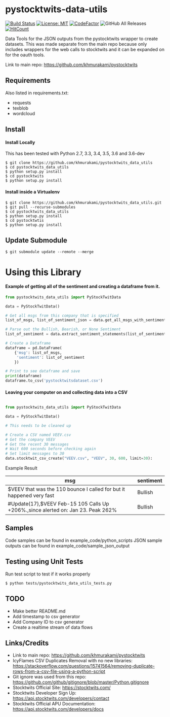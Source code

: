 # pystocktwits-data-utils

[![Build Status](https://travis-ci.com/khmurakami/pystocktwits_data_utils.svg?branch=master)](https://travis-ci.com/khmurakami/pystocktwits_data_utils)
[![License: MIT](https://img.shields.io/badge/License-MIT-yellow.svg)](https://opensource.org/licenses/MIT)
[![CodeFactor](https://www.codefactor.io/repository/github/khmurakami/pystocktwits_data_utils/badge)](https://www.codefactor.io/repository/github/khmurakami/pystocktwits_data_utils)
![GitHub All Releases](https://img.shields.io/github/downloads/khmurakami/pystocktwits_data_utils/total.svg)
[![HitCount](http://hits.dwyl.com/khmurakami/pystocktwits_data_utils.svg)](http://hits.dwyl.com/khmurakami/pystocktwits_data_utils)

Data Tools for the JSON outputs from the pystocktwits wrapper to create datasets. This was made separate from the main repo because only includes wrappers for the web calls to stocktwits and it can be expanded on for the oauth tools.

Link to main repo: https://github.com/khmurakami/pystocktwits

## Requirements

Also listed in requirements.txt:

- requests
- texblob
- wordcloud

## Install

#### Install Locally

This has been tested with Python 2.7, 3.3, 3.4, 3.5, 3.6 and 3.6-dev

```shell
$ git clone https://github.com/khmurakami/pystocktwits_data_utils
$ cd pystocktwits_data_utils
$ python setup.py install
$ cd pystocktwits
$ python setup.py install
```

#### Install inside a Virtualenv

```shell
$ git clone https://github.com/khmurakami/pystocktwits_data_utils.git
$ git pull --recurse-submodules
$ cd pystocktwits_data_utils
$ python setup.py install
$ cd pystocktwtis
$ python setup.py install
```

## Update Submodule
```shell
$ git submodule update --remote --merge
```

# Using this Library

#### Example of getting all of the sentiment and creating a dataframe from it.

```python
from pystocktwits_data_utils import PyStockTwitData

data = PyStockTwitData()

# Get all msgs from this company that is specified
list_of_msgs, list_of_sentiment_json = data.get_all_msgs_with_sentiment_by_symbol_id("AAPL")

# Parse out the Bullish, Bearish, or None Sentiment
list_of_sentiment = data.extract_sentiment_statements(list_of_sentiment_json)

# Create a Dataframe
dataframe = pd.DataFrame(
    {'msg': list_of_msgs,
     'sentiment': list_of_sentiment
    })

# Print to see dataframe and save
print(dataframe)
dataframe.to_csv('pystocktwitsdataset.csv')
```

#### Leaving your computer on and collecting data into a CSV

```python

from pystocktwits_data_utils import PyStockTwitData

data = PyStockTwitData()

# This needs to be cleaned up

# Create a CSV named VEEV.csv
# Get the company VEEV
# Get the recent 30 messages
# Wait 600 seconds before checking again
# Set limit messages to 30
data.stocktwit_csv_create("VEEV.csv", "VEEV", 30, 600, limit=30):

```

Example Result

| msg                                                                              | sentiment |
|----------------------------------------------------------------------------------|-----------|
| $VEEV that was the 110 bounce I called for but it happened very fast             | Bullish   |
| #Update(17),$VEEV Feb-15 105 Calls Up +206%.,since alerted on: Jan 23. Peak 262% | Bullish   |

## Samples

Code samples can be found in example_code/python_scripts
JSON sample outputs can be found in example_code/sample_json_output

## Testing using Unit Tests

Run test script to test if it works properly

```shell
$ python tests/pystocktwits_data_utils_tests.py
```

## TODO
- Make better README.md
- Add timestamp to csv generator
- Add Company ID to csv generator
- Create a realtime stream of data flows

## Links/Credits

- Link to main repo: https://github.com/khmurakami/pystocktwits
- IcyFlames CSV Duplicates Removal with no new libraries: https://stackoverflow.com/questions/15741564/removing-duplicate-rows-from-a-csv-file-using-a-python-script
- Git ignore was used from this repo: https://github.com/github/gitignore/blob/master/Python.gitignore
- Stocktwits Official Site: https://stocktwits.com/
- Stocktwits Developer Sign Up: https://api.stocktwits.com/developers/contact
- Stocktwits Official APU Documentation: https://api.stocktwits.com/developers/docs
